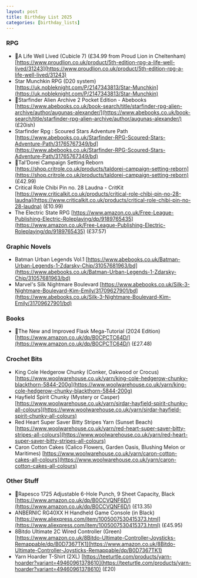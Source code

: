 ```yaml
---
layout: post
title: Birthday List 2025
categories: [birthday_lists]
---
```


### RPG

* 🌟A Life Well Lived (Cubicle 7) (£34.99 from Proud Lion in Cheltenham) [https://www.proudlion.co.uk/product/5th-edition-rpg-a-life-well-lived/31243](https://www.proudlion.co.uk/product/5th-edition-rpg-a-life-well-lived/31243)
* Star Munchkin RPG (D20 system) [https://uk.nobleknight.com/P/2147343813/Star-Munchkin](https://uk.nobleknight.com/P/2147343813/Star-Munchkin)
* 🌟Starfinder Alien Archive 2 Pocket Edition - Abebooks [https://www.abebooks.co.uk/book-search/title/starfinder-rpg-alien-archive/author/augunas-alexander/](https://www.abebooks.co.uk/book-search/title/starfinder-rpg-alien-archive/author/augunas-alexander/) (£20ish)
* Starfinder Rpg : Scoured Stars Adventure Path [https://www.abebooks.co.uk/Starfinder-RPG-Scoured-Stars-Adventure-Path/31765767349/bd](https://www.abebooks.co.uk/Starfinder-RPG-Scoured-Stars-Adventure-Path/31765767349/bd)
* 🌟Tal’Dorei Campaign Setting Reborn [https://shop.critrole.co.uk/products/taldorei-campaign-setting-reborn](https://shop.critrole.co.uk/products/taldorei-campaign-setting-reborn) (£42.99)
* Critical Role Chibi Pin no. 28 Laudna - CritKit [https://www.criticalkit.co.uk/products/critical-role-chibi-pin-no-28-laudna](https://www.criticalkit.co.uk/products/critical-role-chibi-pin-no-28-laudna) (£10.99)
* The Electric State RPG [https://www.amazon.co.uk/Free-League-Publishing-Electric-Roleplaying/dp/9189765435](https://www.amazon.co.uk/Free-League-Publishing-Electric-Roleplaying/dp/9189765435) (£37.57)

### Graphic Novels
* Batman Urban Legends Vol.1 [https://www.abebooks.co.uk/Batman-Urban-Legends-1-Zdarsky-Chip/31057681963/bd](https://www.abebooks.co.uk/Batman-Urban-Legends-1-Zdarsky-Chip/31057681963/bd)
* Marvel's Silk Nightmare Boulevard [https://www.abebooks.co.uk/Silk-3-Nightmare-Boulevard-Kim-Emily/31709627901/bd](https://www.abebooks.co.uk/Silk-3-Nightmare-Boulevard-Kim-Emily/31709627901/bd)

### Books
* 🌟The New and Improved Flask Mega-Tutorial (2024 Edition) [https://www.amazon.co.uk/dp/B0CPCTC64D/](https://www.amazon.co.uk/dp/B0CPCTC64D/) (£27.48)

### Crochet Bits
* King Cole Hedgerow Chunky (Conker, Oakwood or Crocus) [https://www.woolwarehouse.co.uk/yarn/king-cole-hedgerow-chunky-blackthorn-5844-200g](https://www.woolwarehouse.co.uk/yarn/king-cole-hedgerow-chunky-blackthorn-5844-200g)
* Hayfield Spirit Chunky (Mystery or Casper) [https://www.woolwarehouse.co.uk/yarn/sirdar-hayfield-spirit-chunky-all-colours](https://www.woolwarehouse.co.uk/yarn/sirdar-hayfield-spirit-chunky-all-colours)
* Red Heart Super Saver Bitty Stripes Yarn (Sunset Beach) [https://www.woolwarehouse.co.uk/yarn/red-heart-super-saver-bitty-stripes-all-colours](https://www.woolwarehouse.co.uk/yarn/red-heart-super-saver-bitty-stripes-all-colours)
* Caron Cotton Cakes (Calico Flowers, Garden Oasis, Blushing Melon or Maritimes) [https://www.woolwarehouse.co.uk/yarn/caron-cotton-cakes-all-colours](https://www.woolwarehouse.co.uk/yarn/caron-cotton-cakes-all-colours)

### Other Stuff
* 🌟Rapesco 1725 Adjustable 6-Hole Punch, 9 Sheet Capacity, Black [https://www.amazon.co.uk/dp/B0CCVQNF6D/](https://www.amazon.co.uk/dp/B0CCVQNF6D/) (£13.35)
* ANBERNIC RG40XX H Handheld Game Console (in Black) [https://www.aliexpress.com/item/1005007530415373.html](https://www.aliexpress.com/item/1005007530415373.html) (£45.95)
* 8Bitdo Ultimate 2C Wired Controller (Green) [https://www.amazon.co.uk/8Bitdo-Ultimate-Controller-Joysticks-Remappable/dp/B0D7367TK1](https://www.amazon.co.uk/8Bitdo-Ultimate-Controller-Joysticks-Remappable/dp/B0D7367TK1)
* Yarn Hoarder T-Shirt (2XL) [https://teeturtle.com/products/yarn-hoarder?variant=49460961378610](https://teeturtle.com/products/yarn-hoarder?variant=49460961378610) (£20)
